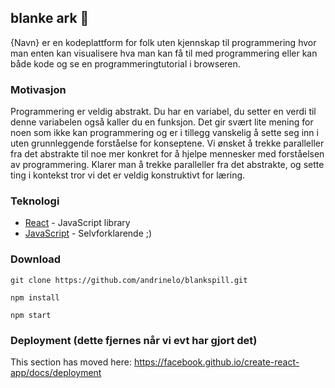 ## blanke ark 🚀

{Navn} er en kodeplattform for folk uten kjennskap til programmering hvor man enten kan visualisere hva man kan få til med programmering eller kan både kode og se en programmeringtutorial i browseren.

### Motivasjon

Programmering er veldig abstrakt. Du har en variabel, du setter en verdi til denne variabelen også kaller du en funksjon. Det gir svært lite mening for noen som ikke kan programmering og er i tillegg vanskelig å sette seg inn i uten grunnleggende forståelse for konseptene. Vi ønsket å trekke paralleller fra det abstrakte til noe mer konkret for å hjelpe mennesker med forståelsen av programmering. Klarer man å trekke paralleller fra det abstrakte, og sette ting i kontekst tror vi det er veldig konstruktivt for læring. 

### Teknologi
<ul>
<li><a href="https://reactjs.org/" rel="nofollow">React</a> - JavaScript library</li>
<li><a href="https://www.javascript.com/" rel="nofollow">JavaScript</a> - Selvforklarende ;) </li>
</ul>

### Download
 `git clone https://github.com/andrinelo/blankspill.git` 
 
 `npm install`
 
 `npm start` 

### Deployment (dette fjernes når vi evt har gjort det)

This section has moved here: https://facebook.github.io/create-react-app/docs/deployment


